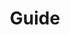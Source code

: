 ---
home: true
icon: lightbulb
title: Guide
heroImage: /ico.svg
heroText: Wagmi Fan Guide
tagline: Wagmi.Fan Guide. 
features:
  - title: Syber Connect
    icon: link
    details: TBD.
    link: /guide/syber-connect.html 
---